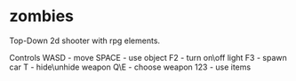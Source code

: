 zombies
=======
Top-Down 2d shooter with rpg elements.

Controls
WASD - move
SPACE - use object
F2 - turn on\off light
F3 - spawn car
T - hide\unhide weapon
Q\E - choose weapon
123 - use items

